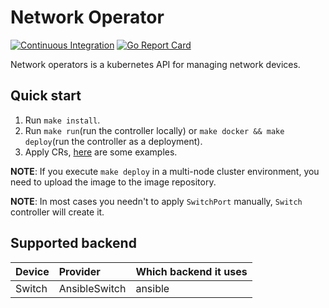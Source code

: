 # Network Operator

[![Continuous Integration](https://github.com/Hellcatlk/network-operator/workflows/Continuous%20Integration/badge.svg)](https://github.com/Hellcatlk/network-operator/actions)
[![Go Report Card](https://goreportcard.com/badge/github.com/Hellcatlk/network-operator)](https://goreportcard.com/report/github.com/Hellcatlk/network-operator)

Network operators is a kubernetes API for managing network devices.

## Quick start

1. Run `make install`.
2. Run `make run`(run the controller locally) or `make docker && make deploy`(run the controller as a deployment).
3. Apply CRs, [here](./examples) are some examples.

**NOTE**: If you execute `make deploy` in a multi-node cluster environment, you need to upload the image to the image repository.

**NOTE**: In most cases you needn't to apply `SwitchPort` manually, `Switch` controller will create it.

## Supported backend

|Device|Provider|Which backend it uses|
|:-|:-|:-|
|Switch|AnsibleSwitch|ansible|
